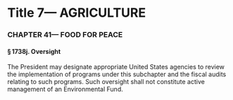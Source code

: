 
# Title 7— AGRICULTURE
### CHAPTER 41— FOOD FOR PEACE
#### § 1738j. Oversight

The President may designate appropriate United States agencies to review the implementation of programs under this subchapter and the fiscal audits relating to such programs. Such oversight shall not constitute active management of an Environmental Fund.
